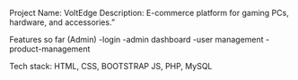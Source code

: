 Project Name: VoltEdge
Description: E-commerce platform for gaming PCs, hardware, and accessories.”

Features so far (Admin)
-login
-admin dashboard
-user management
-product-management

Tech stack: HTML, CSS, BOOTSTRAP JS, PHP, MySQL
